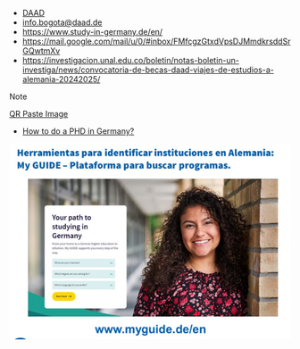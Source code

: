 



- [DAAD](https://www2.daad.de/deutschland/stipendium/datenbank/en/21148-scholarship-database/)
- info.bogota@daad.de
- https://www.study-in-germany.de/en/
- https://mail.google.com/mail/u/0/#inbox/FMfcgzGtxdVpsDJMmdkrsddSrGQwtmXv
- https://investigacion.unal.edu.co/boletin/notas-boletin-un-investiga/news/convocatoria-de-becas-daad-viajes-de-estudios-a-alemania-20242025/

>[!Note]
>[QR Paste Image](https://qr-code-scanner.net/#paste)

- [How to do a PHD in Germany?](https://moodle.daad.de/phd/)

![](attachments/Pasted%20image%2020231017170333.png)

